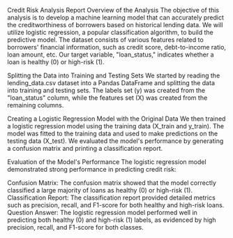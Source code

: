 Credit Risk Analysis Report
Overview of the Analysis
The objective of this analysis is to develop a machine learning model that can accurately predict the creditworthiness of borrowers based on historical lending data. We will utilize logistic regression, a popular classification algorithm, to build the predictive model. The dataset consists of various features related to borrowers' financial information, such as credit score, debt-to-income ratio, loan amount, etc. Our target variable, "loan_status," indicates whether a loan is healthy (0) or high-risk (1).

Splitting the Data into Training and Testing Sets
We started by reading the lending_data.csv dataset into a Pandas DataFrame and splitting the data into training and testing sets. The labels set (y) was created from the "loan_status" column, while the features set (X) was created from the remaining columns.

Creating a Logistic Regression Model with the Original Data
We then trained a logistic regression model using the training data (X_train and y_train). The model was fitted to the training data and used to make predictions on the testing data (X_test). We evaluated the model's performance by generating a confusion matrix and printing a classification report.

Evaluation of the Model's Performance
The logistic regression model demonstrated strong performance in predicting credit risk:

Confusion Matrix: The confusion matrix showed that the model correctly classified a large majority of loans as healthy (0) or high-risk (1).
Classification Report: The classification report provided detailed metrics such as precision, recall, and F1-score for both healthy and high-risk loans.
Question Answer: The logistic regression model performed well in predicting both healthy (0) and high-risk (1) labels, as evidenced by high precision, recall, and F1-score for both classes.
